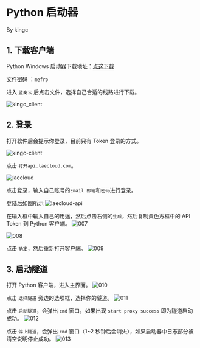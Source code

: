 # Python 启动器

By kingc

## 1. 下载客户端

Python Windows 启动器下载地址：[点这下载](https://mefrp-kingc.lanzouv.com/b03vgj2uh)

文件密码 ：`mefrp`

进入 `蓝奏云` 后点击文件，选择自己合适的线路进行下载。

![kingc_client](https://pic.5-5.site/i/2023/01/18/ih6x9u.webp)

## 2. 登录

打开软件后会提示你登录，目前只有 Token 登录的方式。

![kingc-client](https://pic.5-5.site/i/2023/01/18/ijjcmm.webp)

点击 `打开api.laecloud.com`。

![laecloud](https://pic.5-5.site/i/2023/01/18/iskjyv.webp)

点击登录，输入自己账号的`Email 邮箱`和`密码`进行登录。

登陆后如图所示
![laecloud-api](https://pic.5-5.site/i/2023/01/18/iuas03.webp)

在输入框中输入自己的用途，然后点击右侧的`生成`，然后复制黄色方框中的 API Token 到 Python 客户端。
![007](https://pic.5-5.site/i/2023/01/18/iw7e4x.webp)

![008](https://pic.5-5.site/i/2023/01/18/ix8ofm.webp)

点击 `确定`，然后重新打开客户端。
![009](https://pic.5-5.site/i/2023/01/18/ixq87n.webp)

## 3. 启动隧道

打开 Python 客户端，进入主界面。
![010](https://pic.5-5.site/i/2023/01/18/iykeha.webp)

点击 `选择隧道` 旁边的选项框，选择你的隧道。
![011](https://pic.5-5.site/i/2023/01/18/j07xtx.webp)

点击 `启动隧道`，会弹出 `cmd` 窗口，如果出现 `start proxy success` 即为隧道启动成功。
![012](https://pic.5-5.site/i/2023/01/18/j21b86.webp)

点击 `停止隧道`，会弹出 `cmd` 窗口（1~2 秒钟后会消失），如果启动器中日志部分被清空说明停止成功。
![013](https://pic.5-5.site/i/2023/01/18/j35lja.webp)
